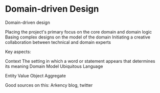 # Domain-driven Design

Domain-driven design 

Placing the project's primary focus on the core domain and domain logic
Basing complex designs on the model of the domain
Initiating a creative collaboration between technical and domain experts

Key aspects:

Context
  The setting in which a word or statement appears that determines its meaning
Domain
Model
Ubiquitous Language

Entity
Value Object
Aggregate


Good sources on this: Arkency blog, twitter

